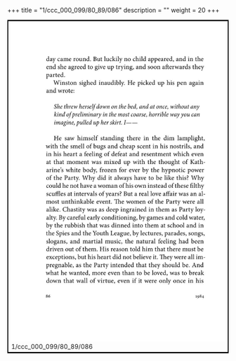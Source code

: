 +++
title = "1/ccc_000_099/80_89/086"
description = ""
weight = 20
+++

<table style="border:2px solid black;max-width:800px;max-height:800px;" 
><tr><td><img class="center-fit-jpg"
src="/jpg_/out_jpg_1984__086.jpg"  >1/ccc_000_099/80_89/086</img></td></tr></table>